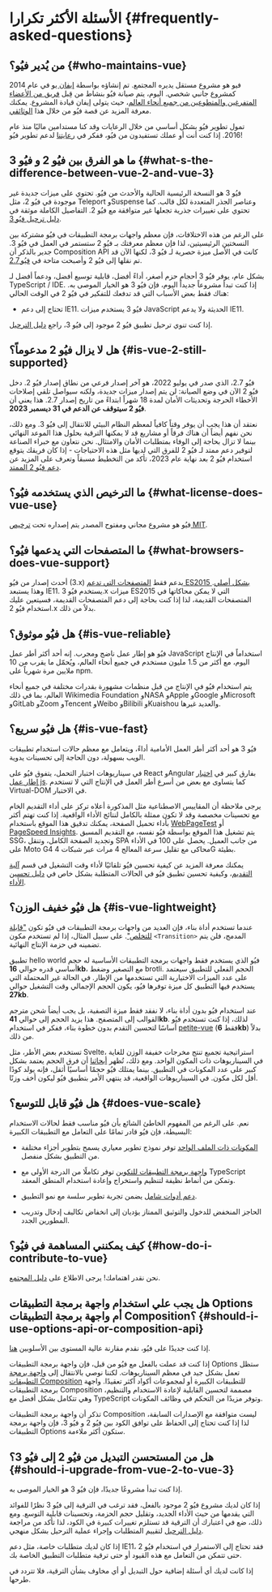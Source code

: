 # الأسئلة الأكثر تكرارا {#frequently-asked-questions}

## من يُدير فيُو؟ {#who-maintains-vue}

فيو هو مشروع مستقل يديره المجتمع. تم إنشاؤه بواسطة [إيفان يو](https://twitter.com/youyuxi) في عام 2014 كمشروع جانبي شخصي. اليوم، يتم صيانة فيُو بنشاط من قِبل [فريق من الأعضاء المتفرغين والمتطوعين من جميع أنحاء العالم](/about/team)، حيث يتولى إيفان قيادة المشروع. يمكنك معرفة المزيد عن قصة فيُو من خلال هذا [الوثائقي](https://www.youtube.com/watch?v=OrxmtDw4pVI).


تمول تطوير فيُو بشكل أساسي من خلال الرعايات وقد كنا مستدامين ماليًا منذ عام 2016. إذا كنت أنت أو عملك تستفيدون من فيُو، ففكر في [رعايتنا](/sponsor/) لدعم تطوير فيُو!


## ما هو الفرق بين فيُو 2 و فيُو 3 {#what-s-the-difference-between-vue-2-and-vue-3}

فيُو 3 هو النسخة الرئيسية الحالية والأحدث من فيُو. تحتوي على ميزات جديدة غير موجودة في فيُو 2، مثل Teleport وSuspense وعناصر الجذر المتعددة لكل قالب. كما تحتوي على تغييرات جذرية تجعلها غير متوافقة مع فيُو 2. التفاصيل الكاملة موثقة في [دليل ترحيل فيُو 3](https://v3-migration.vuejs.org/).

على الرغم من هذه الاختلافات، فإن معظم واجهات برمجة التطبيقات في فيُو مشتركة بين النسختين الرئيسيتين، لذا فإن معظم معرفتك بـ فيُو 2 ستستمر في العمل في فيُو 3. جدير بالذكر أن Composition API كانت في الأصل ميزة حصرية لـ فيُو 3، لكنها الآن قد تم نقلها إلى فيُو 2 وأصبحت متاحة في [فيُو 2.7](https://github.com/vuejs/vue/blob/main/CHANGELOG.md#270-2022-07-01).

بشكل عام، يوفر فيُو 3 أحجام حزم أصغر، أداءً أفضل، قابلية توسيع أفضل، ودعماً أفضل لـ TypeScript / IDE. إذا كنت تبدأ مشروعاً جديداً اليوم، فإن فيُو 3 هو الخيار الموصى به. هناك فقط بعض الأسباب التي قد تدفعك للتفكير في فيُو 2 في الوقت الحالي:

- تحتاج إلى دعم IE11. فيُو 3 يستخدم ميزات JavaScript الحديثة ولا يدعم IE11.

إذا كنت تنوي ترحيل تطبيق فيُو 2 موجود إلى فيُو 3، راجع [دليل الترحيل](https://v3-migration.vuejs.org/).

## هل لا يزال فيُو 2 مدعوماً؟ {#is-vue-2-still-supported}

فيُو 2.7، الذي صدر في يوليو 2022، هو آخر إصدار فرعي من نطاق إصدار فيُو 2. دخل فيُو 2 الآن في وضع الصيانة: لن يتم إصدار ميزات جديدة، ولكنه سيواصل تلقي إصلاحات الأخطاء الحرجة وتحديثات الأمان لمدة 18 شهراً ابتداءً من تاريخ إصدار 2.7. هذا يعني أن **فيُو 2 سيتوقف عن الدعم في 31 ديسمبر 2023**.

نعتقد أن هذا يجب أن يوفر وقتاً كافياً لمعظم النظام البيئي للانتقال إلى فيُو 3. ومع ذلك، نحن نفهم أيضاً أن هناك فرقاً أو مشاريع قد لا يمكنها الترقية بحلول هذا الموعد النهائي بينما لا تزال بحاجة إلى الوفاء بمتطلبات الأمان والامتثال. نحن نتعاون مع خبراء الصناعة لتوفير دعم ممتد لـ فيُو 2 للفرق التي لديها مثل هذه الاحتياجات - إذا كان فريقك يتوقع استخدام فيُو 2 بعد نهاية عام 2023، تأكد من التخطيط مسبقاً وتعرف على المزيد عن [دعم فيُو 2 الممتد](https://v2.vuejs.org/lts/).

## ما الترخيص الذي يستخدمه فيُو؟ {#what-license-does-vue-use}

فيُو هو مشروع مجاني ومفتوح المصدر يتم إصداره تحت [ترخيص MIT](https://opensource.org/licenses/MIT).

## ما المتصفحات التي يدعمها فيُو؟ {#what-browsers-does-vue-support}

أحدث إصدار من فيُو (3.x) يدعم فقط [المتصفحات التي تدعم ES2015 بشكل أصلي](https://caniuse.com/es6). وهذا يستبعد IE11. يستخدم فيُو 3.x ميزات ES2015 التي لا يمكن محاكاتها في المتصفحات القديمة، لذا إذا كنت بحاجة إلى دعم المتصفحات القديمة، فسيتعين عليك استخدام فيُو 2.x بدلاً من ذلك.

## هل فيُو موثوق؟ {#is-vue-reliable}

فيُو هو إطار عمل ناضج ومجرب. إنه أحد أكثر أطر عمل JavaScript استخداماً في الإنتاج اليوم، مع أكثر من 1.5 مليون مستخدم في جميع أنحاء العالم، ويُحمّل ما يقرب من 10 ملايين مرة شهرياً على npm.

يتم استخدام فيُو في الإنتاج من قبل منظمات مشهورة بقدرات مختلفة في جميع أنحاء العالم، بما في ذلك Wikimedia Foundation وNASA وApple وGoogle وMicrosoft وGitLab وZoom وTencent وWeibo وBilibili وKuaishou والعديد غيرها.

## هل فيُو سريع؟ {#is-vue-fast}

فيُو 3 هو أحد أكثر أطر العمل الأمامية أداءً، ويتعامل مع معظم حالات استخدام تطبيقات الويب بسهولة، دون الحاجة إلى تحسينات يدوية.

في سيناريوهات اختبار التحمل، يتفوق فيُو على React وAngular بفارق كبير في [اختبار إطار عمل js](https://krausest.github.io/js-framework-benchmark/current.html). كما يتساوى مع بعض من أسرع أطر العمل في الإنتاج التي لا تستخدم Virtual-DOM في الاختبار.

يرجى ملاحظة أن المقاييس الاصطناعية مثل المذكورة أعلاه تركز على أداء التقديم الخام مع تحسينات مخصصة وقد لا تكون ممثلة بالكامل لنتائج الأداء الواقعية. إذا كنت تهتم أكثر بأداء تحميل الصفحة، يمكنك تدقيق هذا الموقع باستخدام [WebPageTest](https://www.webpagetest.org/lighthouse) أو [PageSpeed Insights](https://pagespeed.web.dev/). يتم تشغيل هذا الموقع بواسطة فيُو نفسه، مع التقديم المسبق SSG، وتجديد الصفحة الكامل، وتنقل SPA من جانب العميل. يحصل على 100 في الأداء على Moto G4 محاكى مع تقليل سرعة المعالج 4 مرات عبر شبكات 4G بطيئة.

يمكنك معرفة المزيد عن كيفية تحسين فيُو تلقائيًا لأداء وقت التشغيل في قسم [آلية التقديم](/guide/extras/rendering-mechanism)، وكيفية تحسين تطبيق فيُو في الحالات المتطلبة بشكل خاص في [دليل تحسين الأداء](/guide/best-practices/performance).

## هل فيُو خفيف الوزن؟ {#is-vue-lightweight}

عندما تستخدم أداة بناء، فإن العديد من واجهات برمجة التطبيقات في فيُو تكون ["قابلة للتخلص"](https://developer.mozilla.org/en-US/docs/Glossary/Tree_shaking). على سبيل المثال، إذا لم تستخدم مكون `<Transition>` المدمج، فلن يتم تضمينه في حزمة الإنتاج النهائية.

تطبيق hello world فيُو الذي يستخدم فقط واجهات برمجة التطبيقات الأساسية له حجم أساسي قدره حوالي **16kb**، مع التصغير وضغط brotli. الحجم الفعلي للتطبيق سيعتمد على عدد الميزات الاختيارية التي تستخدمها من الإطار. في الحالة غير المحتملة التي يستخدم فيها التطبيق كل ميزة توفرها فيُو، يكون الحجم الإجمالي وقت التشغيل حوالي **27kb**.

عند استخدام فيُو بدون أداة بناء، لا نفقد فقط ميزة التصفية، بل يجب أيضاً شحن مترجم القوالب إلى المتصفح. هذا يزيد الحجم إلى حوالي **41kb**. لذلك، إذا كنت تستخدم فيُو أساسًا لتحسين التقدم بدون خطوة بناء، ففكر في استخدام [petite-vue](https://github.com/vuejs/petite-vue) (فقط **6kb**) بدلاً من ذلك.

تستخدم بعض الأطر، مثل Svelte، استراتيجية تجميع تنتج مخرجات خفيفة الوزن للغاية في السيناريوهات ذات المكون الواحد. ومع ذلك، تُظهر [أبحاثنا](https://github.com/yyx990803/vue-svelte-size-analysis) أن فرق الحجم يعتمد بشكل كبير على عدد المكونات في التطبيق. بينما يمتلك فيُو حجمًا أساسيًا أثقل، فإنه يولد كودًا أقل لكل مكون. في السيناريوهات الواقعية، قد ينتهي الأمر بتطبيق فيُو ليكون أخف وزنًا.

## هل فيُو قابل للتوسع؟ {#does-vue-scale}

نعم. على الرغم من المفهوم الخاطئ الشائع بأن فيُو مناسب فقط لحالات الاستخدام البسيطة، فإن فيُو قادر تمامًا على التعامل مع التطبيقات الكبيرة:

- [المكونات ذات الملف الواحد](/guide/scaling-up/sfc) توفر نموذج تطوير معياري يسمح بتطوير أجزاء مختلفة من التطبيق بشكل منفصل.

- [واجهة برمجة التطبيقات للتكوين](/guide/reusability/composables) توفر تكاملًا من الدرجة الأولى مع TypeScript وتمكن من أنماط نظيفة لتنظيم واستخراج وإعادة استخدام المنطق المعقد.

- [دعم أدوات شامل](/guide/scaling-up/tooling) يضمن تجربة تطوير سلسة مع نمو التطبيق.

- الحاجز المنخفض للدخول والتوثيق الممتاز يؤديان إلى انخفاض تكاليف إدخال وتدريب المطورين الجدد.

## كيف يمكنني المساهمة في فيُو؟ {#how-do-i-contribute-to-vue}

نحن نقدر اهتمامك! يرجى الاطلاع على [دليل المجتمع](/about/community-guide).

## هل يجب علي استخدام واجهة برمجة التطبيقات Options أم واجهة برمجة التطبيقات Composition؟ {#should-i-use-options-api-or-composition-api}

إذا كنت جديدًا على فيُو، نقدم مقارنة عالية المستوى بين الأسلوبين [هنا](/guide/introduction#which-to-choose).

إذا كنت قد عملت بالفعل مع فيُو من قبل، فإن واجهة برمجة التطبيقات Options ستظل تعمل بشكل جيد في معظم السيناريوهات. لكننا نوصي بالانتقال إلى [واجهة برمجة التطبيقات Composition](/guide/composition-api-introduction) للتطبيقات الكبيرة أو لمجموعات أكواد أكثر تعقيدًا. واجهة برمجة التطبيقات Composition مصممة لتحسين القابلية لإعادة الاستخدام والتنظيم، وهي تتكامل بشكل أفضل مع TypeScript وتوفر مزيدًا من التحكم في وظائف المكونات.

تذكر أن واجهة برمجة التطبيقات Composition ليست متوافقة مع الإصدارات السابقة، لذا إذا كنت تحتاج إلى الحفاظ على توافق الكود بين فيُو 2 و فيُو 3، فإن واجهة برمجة التطبيقات Options ستكون أكثر ملاءمة.

## هل من المستحسن التبديل من فيُو 2 إلى فيُو 3؟ {#should-i-upgrade-from-vue-2-to-vue-3}

إذا كنت تبدأ مشروعًا جديدًا، فإن فيُو 3 هو الخيار الموصى به.

إذا كان لديك مشروع فيُو 2 موجود بالفعل، فقد ترغب في الترقية إلى فيُو 3 نظرًا للفوائد التي يقدمها من حيث الأداء الجديد، وتقليل حجم الحزمة، وتحسينات قابلية التوسع. ومع ذلك، ضع في اعتبارك أن الترقية قد تستلزم تغييرات كبيرة في الكود، لذا تأكد من مراجعة [دليل الترحيل](https://v3-migration.vuejs.org/) لتقييم المتطلبات وإجراء عملية الترحيل بشكل منهجي.

إذا كان لديك متطلبات خاصة، مثل دعم IE11، فقد تحتاج إلى الاستمرار في استخدام فيُو 2 حتى تتمكن من التعامل مع هذه القيود أو حتى ترقية متطلبات التطبيق الخاصة بك. 

إذا كانت لديك أي أسئلة إضافية حول التبديل أو أي مخاوف بشأن الترقية، فلا تتردد في طرحها.